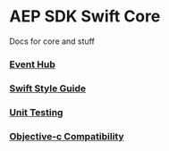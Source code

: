 # AEP SDK Swift Core

Docs for core and stuff

### [Event Hub](EventHub/README.md)

### [Swift Style Guide](StyleGuide.md)

### [Unit Testing](UnitTestBestPractices.md)

### [Objective-c Compatibility](ObjectiveC-Compatibility.md)
